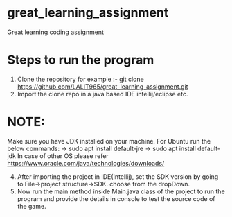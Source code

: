 # great_learning_assignment
Great learning coding assignment
# Steps to run the program
1) Clone the repository for example :- git clone https://github.com/LALIT965/great_learning_assignment.git
2) Import the clone repo in a java based IDE intellij/eclipse etc.
  # NOTE: 
 Make sure you have JDK installed on your machine. 
   For Ubuntu run the below commands:
    -> sudo apt install default-jre 
    -> sudo apt install default-jdk
  In case of other OS please refer https://www.oracle.com/java/technologies/downloads/  
  
4) After importing the project in IDE(Intellij), set the SDK version by going to File->project structure->SDK. choose from the dropDown.
5) Now run the main method inside Main.java class of the project to run the program and provide the details in console to test the source code of the game.    

